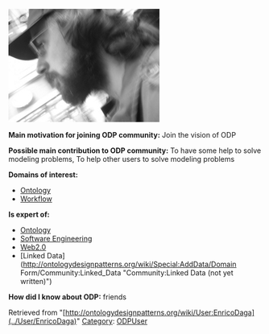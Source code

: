 [![Image:Edew.jpg](../images/4/45/Edew.jpg)](../Image/Edew.jpg "Image:Edew.jpg")




  





__Main motivation for joining ODP community:__ Join the vision of ODP


__Possible main contribution to ODP community:__ To have some help to solve modeling problems, To help other users to solve modeling problems


__Domains of interest:__



* [Ontology](../Community/Ontology-based_models "Community:Ontology")
* [Workflow](../Community/Workflow "Community:Workflow")


__Is expert of:__



* [Ontology](../Community/Ontology-based_models "Community:Ontology")
* [Software Engineering](../Community/Software_Engineering "Community:Software Engineering")
* [Web2.0](../Community/Web2.0 "Community:Web2.0")
* [Linked Data](http://ontologydesignpatterns.org/wiki/Special:AddData/Domain Form/Community:Linked_Data "Community:Linked Data (not yet written)")


__How did I know about ODP:__ friends






Retrieved from "[http://ontologydesignpatterns.org/wiki/User:EnricoDaga](../User/EnricoDaga)"
 [Category](http://ontologydesignpatterns.org/wiki/Special:Categories "Special:Categories"): [ODPUser](../Category/ODPUser "Category:ODPUser")